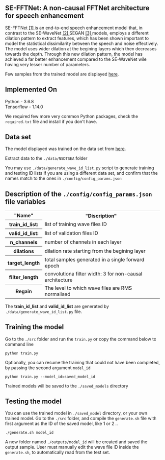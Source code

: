 ## SE-FFTNet: A non-causal FFTNet architecture for speech enhancement
SE-FFTNet <a href="https://www.isca-speech.org/archive/Interspeech_2019/pdfs/2622.pdf"> [1] </a> is an end-to-end speech 
enhancement model that, in contrast to the SE-WaveNet <a href="https://arxiv.org/abs/1706.07162"> [2] </a>
SEGAN <a href="https://arxiv.org/abs/1703.09452"> [3] </a> models, employs a different dilation pattern to extract features, which has been shown important to model the statistical dissimilarity between the speech and noise effectively. The model uses wider dilation at the begining layers which then decreases towards the depth. Through this new dilation pattern, the model has achieved a far better enhancement compared to the SE-WaveNet wile having very lesser number of parameters.

Few samples from the trained model are displayed <a href="https://www.csd.uoc.gr/~shifaspv/IS2019-demo">here</a>.


## Implemented On
Python - 3.6.8 <br>
Tensorflow - 1.14.0 <br>

We required few more very common Python packages, check the ```required.txt``` file and install if you don't have.
## Data set
The model displayed was trained on the data set from <a href="https://datashare.is.ed.ac.uk/handle/10283/1942">here</a>. 

Extract data to the ```./data/NSDTSEA``` folder

You may use ```./data/generate_wave_id_list.py``` script to generate training and testing ID lists if you are using a different data set, and confirm that the names match to the ones in ```./config/config_params.json```

## Description of the ```./config/config_params.json``` file variables
<table>
  <tr>
    <th>"Name"</th>
    <th>"Discription"</th>
  </tr>
  
  <tr>
    <th>train_id_list:</th>
      <td>list of training wave files ID</td>
  </tr>
    <tr>
    <th>valid_id_list:</th>
      <td>list of validation files ID</td>
  </tr>
  <tr>
    <th>n_channels</th>
    <td>number of channels in each layer</td>
  </tr>
<tr>
    <th>dilations</th>
    <td>dilation rate starting from the begining layer</td>
  </tr>
  <tr>
    <th>target_length</th>
      <td> total samples generated in a single forward epoch</td>
  </tr>
    <tr>
    <th>filter_length</th>
    <td>convolutiona filter width: 3 for non-causal architecture </td>
  </tr>
  <tr>
    <th>Regain</th>
      <td>The level to which wave files are RMS normalised </td>
  </tr>
</table>

The **train_id_list** and **valid_id_list** are generated by ```./data/generate_wave_id_list.py``` file.
## Training the model

Go to the ```./src``` folder and run the ```train.py``` or copy the command below to command line 

```
python train.py
```

Optionally, you can resume the training that could not have been completed, by passing the second argument ```model_id```

```
python train.py --model_id=saved_model_id
```

Trained models will be saved to the ```./saved_models``` directory

## Testing the model

You can use the trained model in ```./saved_model``` directory, or your own trained model.
Go to the ```./src``` folder, and compile the ```generate.sh``` file with first argument as the ID of the saved model, like 1 or 2 ..

```
./generate.sh model_id
```

A new folder named ```./outputs/model_id``` will be created and saved the output sample.
User must manually edit the wave file ID inside the ```generate.sh```, to automatically read from the test set.



